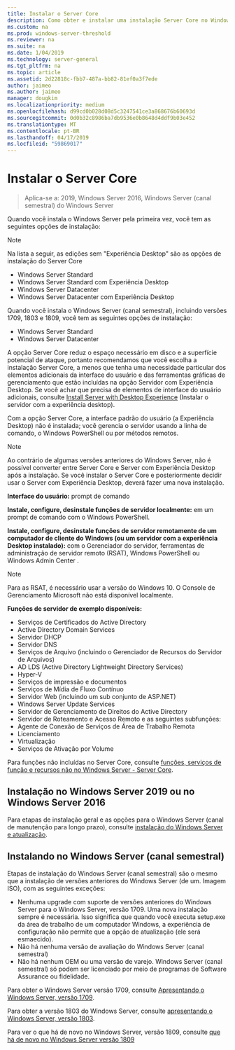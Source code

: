 ```yaml
---
title: Instalar o Server Core
description: Como obter e instalar uma instalação Server Core no Windows Server 2019, Windows Server 2016 ou Windows Server (canal semestral).
ms.custom: na
ms.prod: windows-server-threshold
ms.reviewer: na
ms.suite: na
ms.date: 1/04/2019
ms.technology: server-general
ms.tgt_pltfrm: na
ms.topic: article
ms.assetid: 2d22818c-fbb7-487a-bb82-81ef0a3f7ede
author: jaimeo
ms.author: jaimeo
manager: dougkim
ms.localizationpriority: medium
ms.openlocfilehash: d99cd0b028d08d5c3247541ce3a868676b60693d
ms.sourcegitcommit: 0d0b32c8986ba7db9536e0b8648d4ddf9b03e452
ms.translationtype: MT
ms.contentlocale: pt-BR
ms.lasthandoff: 04/17/2019
ms.locfileid: "59869017"
---
```

# <a name="install-server-core"></a>Instalar o Server Core

> Aplica-se a: 2019, Windows Server 2016, Windows Server (canal semestral) do Windows Server
  
Quando você instala o Windows Server pela primeira vez, você tem as seguintes opções de instalação:

>[!NOTE]
> Na lista a seguir, as edições sem "Experiência Desktop" são as opções de instalação do Server Core

-   Windows Server Standard
-   Windows Server Standard com Experiência Desktop
-   Windows Server Datacenter
-   Windows Server Datacenter com Experiência Desktop

Quando você instala o Windows Server (canal semestral), incluindo versões 1709, 1803 e 1809, você tem as seguintes opções de instalação:

-   Windows Server Standard 
-   Windows Server Datacenter

A opção Server Core reduz o espaço necessário em disco e a superfície potencial de ataque, portanto recomendamos que você escolha a instalação Server Core, a menos que tenha uma necessidade particular dos elementos adicionais da interface do usuário e das ferramentas gráficas de gerenciamento que estão incluídas na opção Servidor com Experiência Desktop. Se você achar que precisa de elementos de interface do usuário adicionais, consulte [Install Server with Desktop Experience](Getting-Started-with-Server-with-Desktop-Experience.md) (Instalar o servidor com a experiência desktop). 

Com a opção Server Core, a interface padrão do usuário (a Experiência Desktop) não é instalada; você gerencia o servidor usando a linha de comando, o Windows PowerShell ou por métodos remotos.

>[!NOTE]
>
>Ao contrário de algumas versões anteriores do Windows Server, não é possível converter entre Server Core e Server com Experiência Desktop após a instalação. Se você instalar o Server Core e posteriormente decidir usar o Server com Experiência Desktop, deverá fazer uma nova instalação.

**Interface do usuário:** prompt de comando

**Instale, configure, desinstale funções de servidor localmente:** em um prompt de comando com o Windows PowerShell.

**Instale, configure, desinstale funções de servidor remotamente de um computador de cliente do Windows (ou um servidor com a experiência Desktop instalado):** com o Gerenciador do servidor, ferramentas de administração de servidor remoto (RSAT), Windows PowerShell ou Windows Admin Center .

>[!NOTE]
>
>Para as RSAT, é necessário usar a versão do Windows 10.
>O Console de Gerenciamento Microsoft não está disponível localmente.

**Funções de servidor de exemplo disponíveis:**

- Serviços de Certificados do Active Directory
- Active Directory Domain Services
- Servidor DHCP
- Servidor DNS
- Serviços de Arquivo (incluindo o Gerenciador de Recursos do Servidor de Arquivos)
- AD LDS (Active Directory Lightweight Directory Services)
- Hyper-V
- Serviços de impressão e documentos
- Serviços de Mídia de Fluxo Contínuo
- Servidor Web (incluindo um sub conjunto de ASP.NET)
- Windows Server Update Services
- Servidor de Gerenciamento de Direitos do Active Directory
- Servidor de Roteamento e Acesso Remoto e as seguintes subfunções:
- Agente de Conexão de Serviços de Área de Trabalho Remota
- Licenciamento
- Virtualização
- Serviços de Ativação por Volume

Para funções não incluídas no Server Core, consulte [funções, serviços de função e recursos não no Windows Server - Server Core](../administration/server-core/server-core-removed-roles.md).

## <a name="installing-on-windows-server-2019-or-windows-server-2016"></a>Instalação no Windows Server 2019 ou no Windows Server 2016

Para etapas de instalação geral e as opções para o Windows Server (canal de manutenção para longo prazo), consulte [instalação do Windows Server e atualização](installation-and-upgrade.md).

## <a name="installing-on-windows-server-semi-annual-channel"></a>Instalando no Windows Server (canal semestral)

Etapas de instalação do Windows Server (canal semestral) são o mesmo que a instalação de versões anteriores do Windows Server (de um. Imagem ISO), com as seguintes exceções:
- Nenhuma upgrade com suporte de versões anteriores do Windows Server para o Windows Server, versão 1709. Uma nova instalação sempre é necessária.
   Isso significa que quando você executa setup.exe da área de trabalho de um computador Windows, a experiência de configuração não permite que a opção de atualização (ele será esmaecido).
- Não há nenhuma versão de avaliação do Windows Server (canal semestral)
- Não há nenhum OEM ou uma versão de varejo. Windows Server (canal semestral) só podem ser licenciado por meio de programas de Software Assurance ou fidelidade.

Para obter o Windows Server versão 1709, consulte [Apresentando o Windows Server, versão 1709](get-started-with-1709.md).

Para obter a versão 1803 do Windows Server, consulte [apresentando o Windows Server, versão 1803](get-started-with-1803.md).

Para ver o que há de novo no Windows Server, versão 1809, consulte [que há de novo no Windows Server versão 1809](whats-new-in-windows-server-1809.md)
